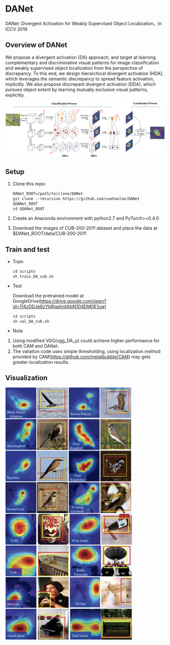 # DANet
DANet: Divergent Activation for Weakly Supervised Object Localization，in ICCV 2019
## Overview of DANet
We propose a divergent activation (DA) approach, and target at learning complementary and discriminative visual patterns for image classification and weakly supervised object localization from the perspective of discrepancy. To this end, we design hierarchical divergent activation (HDA), which leverages the semantic discrepancy to spread feature activation, implicitly. We also propose discrepant divergent activation (DDA), which pursues object extent by learning mutually exclusive visual patterns, explicitly.

![](figs/architecture.png)

## Setup
1. Clone this repo:

    ~~~
    DANet_ROOT=/path/to/clone/DANet
    git clone --recursive https://github.com/xuehaolan/DANet $DANet_ROOT
    cd $DANet_ROOT
    ~~~
  
2. Create an Anaconda environment with python2.7 and PyTorch>=0.4.0
3. Download the images of CUB-200-2011 dataset and place the data at $DANet_ROOT/data/CUB-200-2011

## Train and test
- Train
    ~~~
    cd scripts
    sh train_DA_cub.sh
    ~~~
- Test

  Download the pretrained model at GoogleDrive(https://drive.google.com/open?id=114zDDJe6zYbRjashntibbN1D4DM0E1uw)
    ~~~
    cd scripts
    sh val_DA_cub.sh
    ~~~
- Note
 1. Using modified VGG(vgg_DA_p) could achieve higher performance for both CAM and DANet.
 2. The valiation code uses simple thresholding, using localization method provided by CAM(https://github.com/metalbubble/CAM) may gets greater localization results.
 
 ## Visualization
 <img src='figs/results_CUB.png' align="center" width="400px"> <img src='figs/results_ILSVRC.png' align="center" width="400px">
